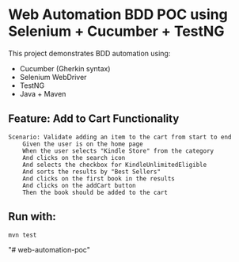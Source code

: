 # Web Automation BDD POC using Selenium + Cucumber + TestNG

This project demonstrates BDD automation using:
- Cucumber (Gherkin syntax)
- Selenium WebDriver
- TestNG
- Java + Maven

## Feature: Add to Cart Functionality
```gherkin
Scenario: Validate adding an item to the cart from start to end
    Given the user is on the home page
    When the user selects "Kindle Store" from the category
    And clicks on the search icon
    And selects the checkbox for KindleUnlimitedEligible
    And sorts the results by "Best Sellers"
    And clicks on the first book in the results
    And clicks on the addCart button
    Then the book should be added to the cart
```

## Run with:
```bash
mvn test
```
"# web-automation-poc" 
